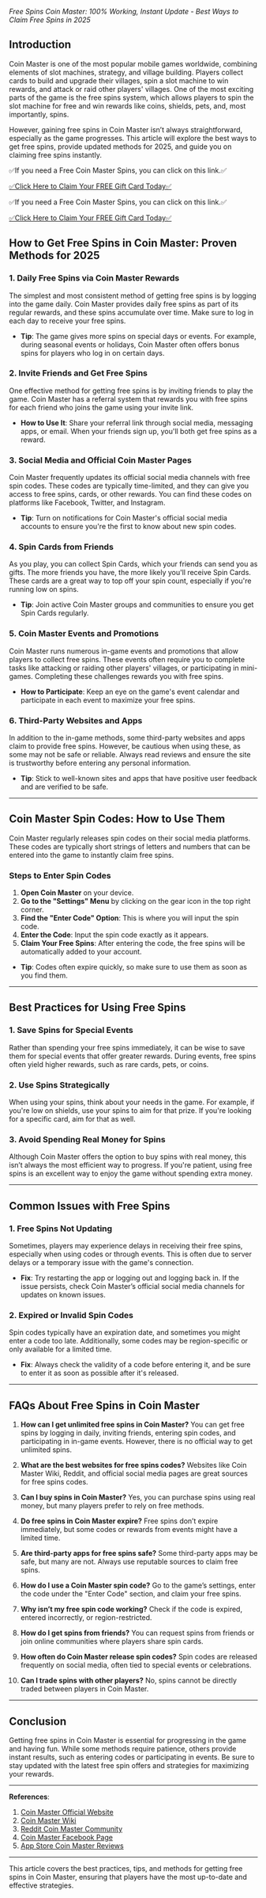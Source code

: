  *Free Spins Coin Master: 100% Working, Instant Update - Best Ways to Claim Free Spins in 2025*


## Introduction

Coin Master is one of the most popular mobile games worldwide, combining elements of slot machines, strategy, and village building. Players collect cards to build and upgrade their villages, spin a slot machine to win rewards, and attack or raid other players' villages. One of the most exciting parts of the game is the free spins system, which allows players to spin the slot machine for free and win rewards like coins, shields, pets, and, most importantly, spins.

However, gaining free spins in Coin Master isn’t always straightforward, especially as the game progresses. This article will explore the best ways to get free spins, provide updated methods for 2025, and guide you on claiming free spins instantly.

✅If you need a Free Coin Master Spins, you can click on this link.✅

[✅Click Here to Claim Your FREE Gift Card Today✅](https://dmfarid.com/coinmaster/)

✅If you need a Free Coin Master Spins, you can click on this link.✅

[✅Click Here to Claim Your FREE Gift Card Today✅](https://dmfarid.com/coinmaster/)


## How to Get Free Spins in Coin Master: Proven Methods for 2025

### 1. **Daily Free Spins via Coin Master Rewards**

The simplest and most consistent method of getting free spins is by logging into the game daily. Coin Master provides daily free spins as part of its regular rewards, and these spins accumulate over time. Make sure to log in each day to receive your free spins. 

* **Tip**: The game gives more spins on special days or events. For example, during seasonal events or holidays, Coin Master often offers bonus spins for players who log in on certain days.

### 2. **Invite Friends and Get Free Spins**

One effective method for getting free spins is by inviting friends to play the game. Coin Master has a referral system that rewards you with free spins for each friend who joins the game using your invite link.

* **How to Use It**: Share your referral link through social media, messaging apps, or email. When your friends sign up, you'll both get free spins as a reward.

### 3. **Social Media and Official Coin Master Pages**

Coin Master frequently updates its official social media channels with free spin codes. These codes are typically time-limited, and they can give you access to free spins, cards, or other rewards. You can find these codes on platforms like Facebook, Twitter, and Instagram.

* **Tip**: Turn on notifications for Coin Master's official social media accounts to ensure you're the first to know about new spin codes.

### 4. **Spin Cards from Friends**

As you play, you can collect Spin Cards, which your friends can send you as gifts. The more friends you have, the more likely you'll receive Spin Cards. These cards are a great way to top off your spin count, especially if you're running low on spins.

* **Tip**: Join active Coin Master groups and communities to ensure you get Spin Cards regularly.

### 5. **Coin Master Events and Promotions**

Coin Master runs numerous in-game events and promotions that allow players to collect free spins. These events often require you to complete tasks like attacking or raiding other players' villages, or participating in mini-games. Completing these challenges rewards you with free spins.

* **How to Participate**: Keep an eye on the game's event calendar and participate in each event to maximize your free spins.

### 6. **Third-Party Websites and Apps**

In addition to the in-game methods, some third-party websites and apps claim to provide free spins. However, be cautious when using these, as some may not be safe or reliable. Always read reviews and ensure the site is trustworthy before entering any personal information.

* **Tip**: Stick to well-known sites and apps that have positive user feedback and are verified to be safe.

---

## Coin Master Spin Codes: How to Use Them

Coin Master regularly releases spin codes on their social media platforms. These codes are typically short strings of letters and numbers that can be entered into the game to instantly claim free spins. 

### Steps to Enter Spin Codes

1. **Open Coin Master** on your device.
2. **Go to the "Settings" Menu** by clicking on the gear icon in the top right corner.
3. **Find the "Enter Code" Option**: This is where you will input the spin code.
4. **Enter the Code**: Input the spin code exactly as it appears.
5. **Claim Your Free Spins**: After entering the code, the free spins will be automatically added to your account.

* **Tip**: Codes often expire quickly, so make sure to use them as soon as you find them.

---

## Best Practices for Using Free Spins

### 1. **Save Spins for Special Events**

Rather than spending your free spins immediately, it can be wise to save them for special events that offer greater rewards. During events, free spins often yield higher rewards, such as rare cards, pets, or coins.

### 2. **Use Spins Strategically**

When using your spins, think about your needs in the game. For example, if you're low on shields, use your spins to aim for that prize. If you're looking for a specific card, aim for that as well.

### 3. **Avoid Spending Real Money for Spins**

Although Coin Master offers the option to buy spins with real money, this isn’t always the most efficient way to progress. If you're patient, using free spins is an excellent way to enjoy the game without spending extra money.

---

## Common Issues with Free Spins

### 1. **Free Spins Not Updating**

Sometimes, players may experience delays in receiving their free spins, especially when using codes or through events. This is often due to server delays or a temporary issue with the game's connection.

* **Fix**: Try restarting the app or logging out and logging back in. If the issue persists, check Coin Master’s official social media channels for updates on known issues.

### 2. **Expired or Invalid Spin Codes**

Spin codes typically have an expiration date, and sometimes you might enter a code too late. Additionally, some codes may be region-specific or only available for a limited time.

* **Fix**: Always check the validity of a code before entering it, and be sure to enter it as soon as possible after it's released.

---

## FAQs About Free Spins in Coin Master

1. **How can I get unlimited free spins in Coin Master?**
   You can get free spins by logging in daily, inviting friends, entering spin codes, and participating in in-game events. However, there is no official way to get unlimited spins.

2. **What are the best websites for free spins codes?**
   Websites like Coin Master Wiki, Reddit, and official social media pages are great sources for free spins codes.

3. **Can I buy spins in Coin Master?**
   Yes, you can purchase spins using real money, but many players prefer to rely on free methods.

4. **Do free spins in Coin Master expire?**
   Free spins don’t expire immediately, but some codes or rewards from events might have a limited time.

5. **Are third-party apps for free spins safe?**
   Some third-party apps may be safe, but many are not. Always use reputable sources to claim free spins.

6. **How do I use a Coin Master spin code?**
   Go to the game’s settings, enter the code under the "Enter Code" section, and claim your free spins.

7. **Why isn’t my free spin code working?**
   Check if the code is expired, entered incorrectly, or region-restricted.

8. **How do I get spins from friends?**
   You can request spins from friends or join online communities where players share spin cards.

9. **How often do Coin Master release spin codes?**
   Spin codes are released frequently on social media, often tied to special events or celebrations.

10. **Can I trade spins with other players?**
    No, spins cannot be directly traded between players in Coin Master.

---

## Conclusion

Getting free spins in Coin Master is essential for progressing in the game and having fun. While some methods require patience, others provide instant results, such as entering codes or participating in events. Be sure to stay updated with the latest free spin offers and strategies for maximizing your rewards.

---

**References**:

1. [Coin Master Official Website](https://dmfarid.com/coinmaster/)
2. [Coin Master Wiki](https://dmfarid.com/coinmaster/)
3. [Reddit Coin Master Community](https://dmfarid.com/coinmaster/)
4. [Coin Master Facebook Page](https://dmfarid.com/coinmaster/)
5. [App Store Coin Master Reviews](https://dmfarid.com/coinmaster/)

---

This article covers the best practices, tips, and methods for getting free spins in Coin Master, ensuring that players have the most up-to-date and effective strategies.

